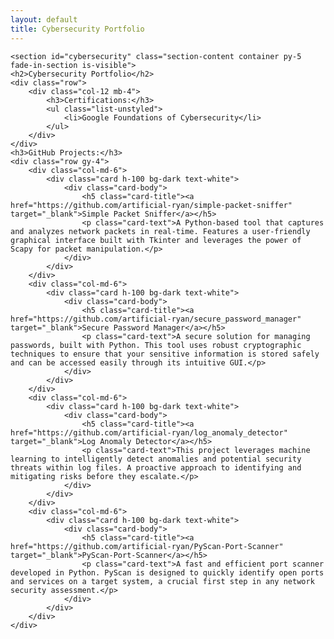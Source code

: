 ```yaml
---
layout: default
title: Cybersecurity Portfolio
---
```

    <section id="cybersecurity" class="section-content container py-5 fade-in-section is-visible">
    <h2>Cybersecurity Portfolio</h2>
    <div class="row">
        <div class="col-12 mb-4">
            <h3>Certifications:</h3>
            <ul class="list-unstyled">
                <li>Google Foundations of Cybersecurity</li>
            </ul>
        </div>
    </div>
    <h3>GitHub Projects:</h3>
    <div class="row gy-4">
        <div class="col-md-6">
            <div class="card h-100 bg-dark text-white">
                <div class="card-body">
                    <h5 class="card-title"><a href="https://github.com/artificial-ryan/simple-packet-sniffer" target="_blank">Simple Packet Sniffer</a></h5>
                    <p class="card-text">A Python-based tool that captures and analyzes network packets in real-time. Features a user-friendly graphical interface built with Tkinter and leverages the power of Scapy for packet manipulation.</p>
                </div>
            </div>
        </div>
        <div class="col-md-6">
            <div class="card h-100 bg-dark text-white">
                <div class="card-body">
                    <h5 class="card-title"><a href="https://github.com/artificial-ryan/secure_password_manager" target="_blank">Secure Password Manager</a></h5>
                    <p class="card-text">A secure solution for managing passwords, built with Python. This tool uses robust cryptographic techniques to ensure that your sensitive information is stored safely and can be accessed easily through its intuitive GUI.</p>
                </div>
            </div>
        </div>
        <div class="col-md-6">
            <div class="card h-100 bg-dark text-white">
                <div class="card-body">
                    <h5 class="card-title"><a href="https://github.com/artificial-ryan/log_anomaly_detector" target="_blank">Log Anomaly Detector</a></h5>
                    <p class="card-text">This project leverages machine learning to intelligently detect anomalies and potential security threats within log files. A proactive approach to identifying and mitigating risks before they escalate.</p>
                </div>
            </div>
        </div>
        <div class="col-md-6">
            <div class="card h-100 bg-dark text-white">
                <div class="card-body">
                    <h5 class="card-title"><a href="https://github.com/artificial-ryan/PyScan-Port-Scanner" target="_blank">PyScan-Port-Scanner</a></h5>
                    <p class="card-text">A fast and efficient port scanner developed in Python. PyScan is designed to quickly identify open ports and services on a target system, a crucial first step in any network security assessment.</p>
                </div>
            </div>
        </div>
    </div>
</section>